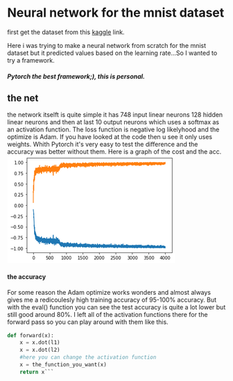 # Neural network for the mnist dataset

first get the dataset from this <a href="https://www.kaggle.com/oddrationale/mnist-in-csv?select=mnist_train.csv"> kaggle</a> link.

Here i was trying to make a neural network from scratch for the mnist dataset but it predicted values based on the learning rate...So I wanted to try a framework.
##### Pytorch the best framework;), this is personal.
## the net

the network itselft is quite simple it has 
748 input linear neurons 
128 hidden linear neurons and then at last 
10 output neurons which uses a softmax as an activation function.
The loss function is negative log likelyhood and the optimize is Adam.
If you have looked at the code then u see it only uses weights. Whith Pytorch it's very easy to test the difference and the accuracy was better without them.
Here is a graph of the cost and the acc.
<img src="https://github.com/4C4F4943/mnist_neural/blob/main/cost:acc_mnist.png"></img>
#### the accuracy
For some reason the Adam optimize works wonders and almost always gives me a redicoulesly high training accuracy of 95-100% accuracy.
But with the eval() function you can see the test accuracy is quite a lot lower but still good around 80%.
I left all of the activation functions there for the forward pass so you can play around with them like this.
```python
def forward(x):
    x = x.dot(l1)
    x = x.dot(l2)
    #here you can change the activation function
    x = the_function_you_want(x)
    return x```
